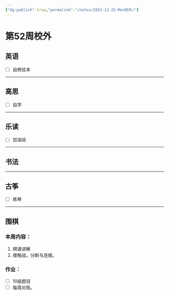 ```yaml
---
{"dg-publish":true,"permalink":"/notes/2023-12-25-Mon校外/"}
---
```



# 第52周校外
## 英语
- [ ] 自修绘本
---
## 高思
- [ ] 自学

---
## 乐读
- [ ] 加油站
---
## 书法

---
## 古筝
- [ ] 练琴
---
## 围棋
### 本周内容：
1. 棋谱讲解
2. 接触战，分断与连接。
### 作业：
- [ ] 10级题目
- [ ] 每周对局。